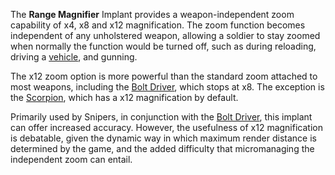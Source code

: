 The **Range Magnifier** Implant provides a weapon-independent zoom capability of
x4, x8 and x12 magnification. The zoom function becomes independent of any
unholstered weapon, allowing a soldier to stay zoomed when normally the function
would be turned off, such as during reloading, driving a
[vehicle](../vehicles/Vehicle.md), and gunning.

The x12 zoom option is more powerful than the standard zoom attached to most
weapons, including the [Bolt Driver](../weapons/Bolt_Driver.md), which stops at
x8. The exception is the [Scorpion](../weapons/Scorpion.md), which has a x12
magnification by default.

Primarily used by Snipers, in conjunction with the
[Bolt Driver](../weapons/Bolt_Driver.md), this implant can offer increased
accuracy. However, the usefulness of x12 magnification is debatable, given the
dynamic way in which maximum render distance is determined by the game, and the
added difficulty that micromanaging the independent zoom can entail.
